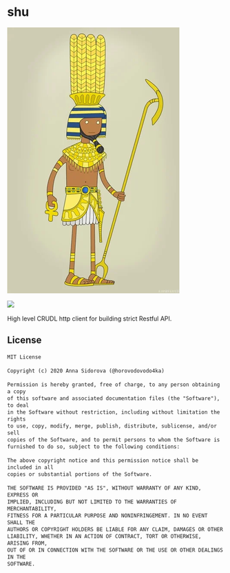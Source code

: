 # shu

![image](./shu.jpg)

[![](https://jitpack.io/v/pro.horovodovodo4ka/shu.svg)](https://jitpack.io/#pro.horovodovodo4ka/kodable)

High level CRUDL http client for building strict Restful API.

## License
```
MIT License

Copyright (c) 2020 Anna Sidorova (@horovodovodo4ka)

Permission is hereby granted, free of charge, to any person obtaining a copy
of this software and associated documentation files (the "Software"), to deal
in the Software without restriction, including without limitation the rights
to use, copy, modify, merge, publish, distribute, sublicense, and/or sell
copies of the Software, and to permit persons to whom the Software is
furnished to do so, subject to the following conditions:

The above copyright notice and this permission notice shall be included in all
copies or substantial portions of the Software.

THE SOFTWARE IS PROVIDED "AS IS", WITHOUT WARRANTY OF ANY KIND, EXPRESS OR
IMPLIED, INCLUDING BUT NOT LIMITED TO THE WARRANTIES OF MERCHANTABILITY,
FITNESS FOR A PARTICULAR PURPOSE AND NONINFRINGEMENT. IN NO EVENT SHALL THE
AUTHORS OR COPYRIGHT HOLDERS BE LIABLE FOR ANY CLAIM, DAMAGES OR OTHER
LIABILITY, WHETHER IN AN ACTION OF CONTRACT, TORT OR OTHERWISE, ARISING FROM,
OUT OF OR IN CONNECTION WITH THE SOFTWARE OR THE USE OR OTHER DEALINGS IN THE
SOFTWARE.
```

